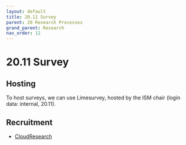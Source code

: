 ```yaml
---
layout: default
title: 20.11 Survey
parent: 20 Research Processes
grand_parent: Research
nav_order: 12
---
```


# 20.11 Survey

## Hosting

To host surveys, we can use Limesurvey, hosted by the ISM chair (login data: internal, 20.11).

## Recruitment

- [CloudResearch](https://www.cloudresearch.com/)
